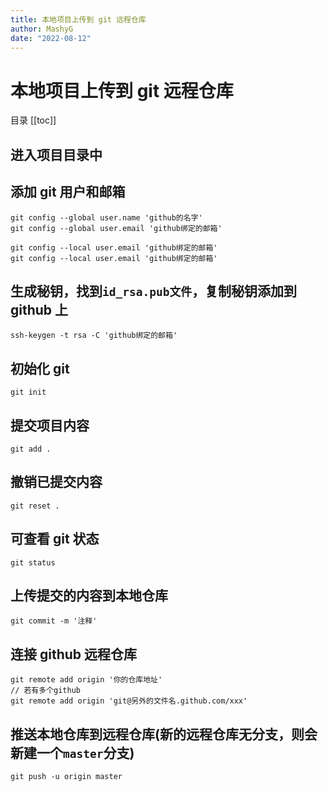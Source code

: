 ```yaml
---
title: 本地项目上传到 git 远程仓库
author: MashyG
date: "2022-08-12"
---
```


# 本地项目上传到 git 远程仓库

目录
[[toc]]

## 进入项目目录中

## 添加 git 用户和邮箱

```shell
git config --global user.name 'github的名字'
git config --global user.email 'github绑定的邮箱'

git config --local user.email 'github绑定的邮箱'
git config --local user.email 'github绑定的邮箱'
```

## 生成秘钥，找到`id_rsa.pub文件`，复制秘钥添加到 github 上

```shell
ssh-keygen -t rsa -C 'github绑定的邮箱'
```

## 初始化 git

```shell
git init
```

## 提交项目内容

```shell
git add .
```

## 撤销已提交内容

```shell
git reset .
```

## 可查看 git 状态

```shell
git status
```

## 上传提交的内容到本地仓库

```shell
git commit -m '注释'
```

## 连接 github 远程仓库

```shell
git remote add origin '你的仓库地址'
// 若有多个github
git remote add origin 'git@另外的文件名.github.com/xxx'
```

## 推送本地仓库到远程仓库(新的远程仓库无分支，则会新建一个`master`分支)

```shell
git push -u origin master
```
